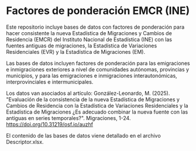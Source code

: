 # Factores de ponderación EMCR (INE)

Este repositorio incluye bases de datos con factores de ponderación para hacer consistente la nueva Estadística de Migraciones y Cambios de Residencia (EMCR) del Instituto Nacional de Estadística (INE) con las fuentes antiguas de migraciones, la Estadística de Variaciones Residenciales (EVR) y la Estadística de Migraciones (EM).

Las bases de datos incluyen factores de ponderación para las emigraciones e inmigraciones exteriores a nivel de comunidades autónomas, provincias y municipios, y para las emigraciones e inmigraciones interautonómicas, interprovinciales e intermunicipales.

Los datos van asociados al artículo: González-Leonardo, M. (2025). "Evaluación de la consistencia de la nueva Estadística de Migraciones y Cambios de Residencia con la Estadística de Variaciones Residenciales y la Estadística de Migraciones ¿Es adecuado combinar la nueva fuente con las antiguas en series temporales?". Migraciones, 1-24. https://doi.org/10.31219/osf.io/auzhf

El contenido de las bases de datos viene detallado en el archivo Descriptor.xlsx.
